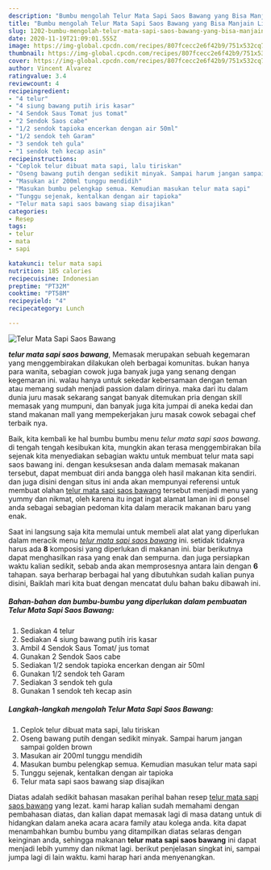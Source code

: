 ```yaml
---
description: "Bumbu mengolah Telur Mata Sapi Saos Bawang yang Bisa Manjain Lidah"
title: "Bumbu mengolah Telur Mata Sapi Saos Bawang yang Bisa Manjain Lidah"
slug: 1202-bumbu-mengolah-telur-mata-sapi-saos-bawang-yang-bisa-manjain-lidah
date: 2020-11-19T21:09:01.555Z
image: https://img-global.cpcdn.com/recipes/807fcecc2e6f42b9/751x532cq70/telur-mata-sapi-saos-bawang-foto-resep-utama.jpg
thumbnail: https://img-global.cpcdn.com/recipes/807fcecc2e6f42b9/751x532cq70/telur-mata-sapi-saos-bawang-foto-resep-utama.jpg
cover: https://img-global.cpcdn.com/recipes/807fcecc2e6f42b9/751x532cq70/telur-mata-sapi-saos-bawang-foto-resep-utama.jpg
author: Vincent Alvarez
ratingvalue: 3.4
reviewcount: 4
recipeingredient:
- "4 telur"
- "4 siung bawang putih iris kasar"
- "4 Sendok Saus Tomat jus tomat"
- "2 Sendok Saos cabe"
- "1/2 sendok tapioka encerkan dengan air 50ml"
- "1/2 sendok teh Garam"
- "3 sendok teh gula"
- "1 sendok teh kecap asin"
recipeinstructions:
- "Ceplok telur dibuat mata sapi, lalu tiriskan"
- "Oseng bawang putih dengan sedikit minyak. Sampai harum jangan sampai golden brown"
- "Masukan air 200ml tunggu mendidih"
- "Masukan bumbu pelengkap semua. Kemudian masukan telur mata sapi"
- "Tunggu sejenak, kentalkan dengan air tapioka"
- "Telur mata sapi saos bawang siap disajikan"
categories:
- Resep
tags:
- telur
- mata
- sapi

katakunci: telur mata sapi 
nutrition: 185 calories
recipecuisine: Indonesian
preptime: "PT32M"
cooktime: "PT58M"
recipeyield: "4"
recipecategory: Lunch

---
```



![Telur Mata Sapi Saos Bawang](https://img-global.cpcdn.com/recipes/807fcecc2e6f42b9/751x532cq70/telur-mata-sapi-saos-bawang-foto-resep-utama.jpg)

<b><i>telur mata sapi saos bawang</i></b>, Memasak merupakan sebuah kegemaran yang menggembirakan dilakukan oleh berbagai komunitas. bukan hanya para wanita, sebagian cowok juga banyak juga yang senang dengan kegemaran ini. walau hanya untuk sekedar kebersamaan dengan teman atau memang sudah menjadi passion dalam dirinya. maka dari itu dalam dunia juru masak sekarang sangat banyak ditemukan pria dengan skill memasak yang mumpuni, dan banyak juga kita jumpai di aneka kedai dan stand makanan mall yang mempekerjakan juru masak cowok sebagai chef terbaik nya.



Baik, kita kembali ke hal bumbu bumbu menu <i>telur mata sapi saos bawang</i>. di tengah tengah kesibukan kita, mungkin akan terasa menggembirakan bila sejenak kita menyediakan sebagian waktu untuk membuat telur mata sapi saos bawang ini. dengan kesuksesan anda dalam memasak makanan tersebut, dapat membuat diri anda bangga oleh hasil makanan kita sendiri. dan juga disini dengan situs ini anda akan mempunyai referensi untuk membuat olahan <u>telur mata sapi saos bawang</u> tersebut menjadi menu yang yummy dan nikmat, oleh karena itu ingat ingat alamat laman ini di ponsel anda sebagai sebagian pedoman kita dalam meracik makanan baru yang enak.


Saat ini langsung saja kita memulai untuk membeli alat alat yang diperlukan dalam meracik menu <u><i>telur mata sapi saos bawang</i></u> ini. setidak tidaknya harus ada <b>8</b> komposisi yang diperlukan di makanan ini. biar berikutnya dapat menghasilkan rasa yang enak dan sempurna. dan juga persiapkan waktu kalian sedikit, sebab anda akan memprosesnya antara lain dengan <b>6</b> tahapan. saya berharap berbagai hal yang dibutuhkan sudah kalian punya disini, Baiklah mari kita buat dengan mencatat dulu bahan baku dibawah ini.

<!--inarticleads1-->

##### Bahan-bahan dan bumbu-bumbu yang diperlukan dalam pembuatan Telur Mata Sapi Saos Bawang:

1. Sediakan 4 telur
1. Sediakan 4 siung bawang putih iris kasar
1. Ambil 4 Sendok Saus Tomat/ jus tomat
1. Gunakan 2 Sendok Saos cabe
1. Sediakan 1/2 sendok tapioka encerkan dengan air 50ml
1. Gunakan 1/2 sendok teh Garam
1. Sediakan 3 sendok teh gula
1. Gunakan 1 sendok teh kecap asin




<!--inarticleads2-->

##### Langkah-langkah mengolah Telur Mata Sapi Saos Bawang:

1. Ceplok telur dibuat mata sapi, lalu tiriskan
1. Oseng bawang putih dengan sedikit minyak. Sampai harum jangan sampai golden brown
1. Masukan air 200ml tunggu mendidih
1. Masukan bumbu pelengkap semua. Kemudian masukan telur mata sapi
1. Tunggu sejenak, kentalkan dengan air tapioka
1. Telur mata sapi saos bawang siap disajikan




Diatas adalah sedikit bahasan masakan perihal bahan resep <u>telur mata sapi saos bawang</u> yang lezat. kami harap kalian sudah memahami dengan pembahasan diatas, dan kalian dapat memasak lagi di masa datang untuk di hidangkan dalam aneka acara acara family atau kolega anda. kita dapat menambahkan bumbu bumbu yang ditampilkan diatas selaras dengan keinginan anda, sehingga makanan <b>telur mata sapi saos bawang</b> ini dapat menjadi lebih yummy dan nikmat lagi. berikut penjelasan singkat ini, sampai jumpa lagi di lain waktu. kami harap hari anda menyenangkan.
